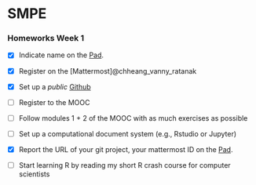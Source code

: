 # SMPE

### Homeworks Week 1
- [X] Indicate name on the [Pad](https://codimd.math.cnrs.fr/KuxyhmiYSbq3EewdRL993g?).
- [X] Register on the [Mattermost]@chheang_vanny_ratanak
- [X] Set up a *public* [Github](https://github.com/vannyratanak/SMPE)
- [ ] Register to the MOOC
- [ ] Follow modules 1 + 2 of the MOOC with as much exercises as possible
- [ ] Set up a computational document system (e.g., Rstudio or Jupyter)
- [X] Report the URL of your git project, your mattermost ID on the [Pad](https://codimd.math.cnrs.fr/KuxyhmiYSbq3EewdRL993g?).
- [ ] Start learning R by reading my short R crash course for computer scientists

